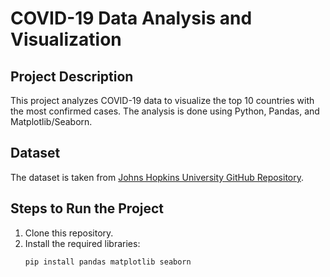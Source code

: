 # COVID-19 Data Analysis and Visualization

## Project Description
This project analyzes COVID-19 data to visualize the top 10 countries with the most confirmed cases. The analysis is done using Python, Pandas, and Matplotlib/Seaborn.

## Dataset
The dataset is taken from [Johns Hopkins University GitHub Repository](https://github.com/CSSEGISandData/COVID-19).

## Steps to Run the Project
1. Clone this repository.
2. Install the required libraries:
   ```bash
   pip install pandas matplotlib seaborn
